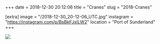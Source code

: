 +++
date = 2018-12-30 20:12:06
title = "Cranes"
slug = "2018-Cranes"

[extra]
image = "/2018-12-30_20-12-06_UTC.jpg"
instagram = "https://instagram.com/p/BsBkFJxlLW2"
location = "Port of Sunderland"
+++

<img src="/2018-12-30_20-12-06_UTC.jpg" />
